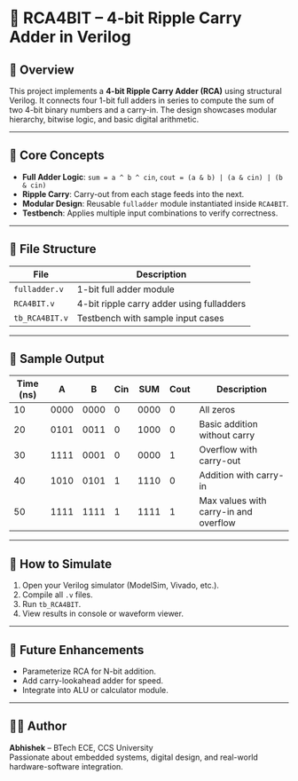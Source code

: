 # 🔢 RCA4BIT – 4-bit Ripple Carry Adder in Verilog

## 📌 Overview
This project implements a **4-bit Ripple Carry Adder (RCA)** using structural Verilog. It connects four 1-bit full adders in series to compute the sum of two 4-bit binary numbers and a carry-in. The design showcases modular hierarchy, bitwise logic, and basic digital arithmetic.

---

## 🧠 Core Concepts
- **Full Adder Logic**: `sum = a ^ b ^ cin`, `cout = (a & b) | (a & cin) | (b & cin)`
- **Ripple Carry**: Carry-out from each stage feeds into the next.
- **Modular Design**: Reusable `fulladder` module instantiated inside `RCA4BIT`.
- **Testbench**: Applies multiple input combinations to verify correctness.

---

## 📁 File Structure
| File           | Description                            |
|----------------|----------------------------------------|
| `fulladder.v`  | 1-bit full adder module                |
| `RCA4BIT.v`    | 4-bit ripple carry adder using fulladders |
| `tb_RCA4BIT.v` | Testbench with sample input cases      |

---

## 🧪 Sample Output

| Time (ns) | A     | B     | Cin | SUM   | Cout | Description                          |
|-----------|-------|-------|-----|-------|------|--------------------------------------|
| 10        | 0000  | 0000  | 0   | 0000  | 0    | All zeros                            |
| 20        | 0101  | 0011  | 0   | 1000  | 0    | Basic addition without carry         |
| 30        | 1111  | 0001  | 0   | 0000  | 1    | Overflow with carry-out              |
| 40        | 1010  | 0101  | 1   | 1110  | 0    | Addition with carry-in               |
| 50        | 1111  | 1111  | 1   | 1111  | 1    | Max values with carry-in and overflow|


---

## 🚀 How to Simulate
1. Open your Verilog simulator (ModelSim, Vivado, etc.).
2. Compile all `.v` files.
3. Run `tb_RCA4BIT`.
4. View results in console or waveform viewer.

---

## 🌱 Future Enhancements
- Parameterize RCA for N-bit addition.
- Add carry-lookahead adder for speed.
- Integrate into ALU or calculator module.

---

## 🧑‍💻 Author
**Abhishek** – BTech ECE, CCS University  
Passionate about embedded systems, digital design, and real-world hardware-software integration.


